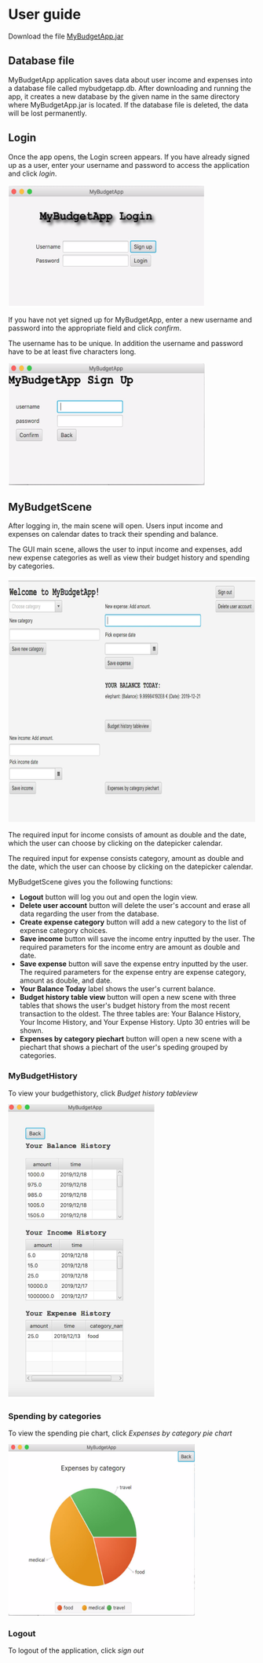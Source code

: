# User guide

Download the file [MyBudgetApp.jar](https://github.com/sainioan/gitRep/releases)

## Database file

MyBudgetApp application saves data about user income and expenses into a database file called mybudgetapp.db. After downloading and running the app, it creates a new database by the given name in the same directory where MyBudgetApp.jar is located. If the database file is deleted, the data will be lost permanently.

## Login

Once the app opens, the Login screen appears. If you have already signed up as a user, enter your username and password to access the application and click _login_.  

<img src="https://github.com/sainioan/gitRep/blob/master/pictures/MyBudgetAppLogin.png"  width="400" height="250">

If you have not yet signed up for MyBudgetApp, enter a new username and password into the appropriate field and click _confirm_. 

The username has to be unique. In addition the username and password have to be at least five characters long.

<img src="https://github.com/sainioan/gitRep/blob/master/pictures/MyBudgetApp_Sign_up.png" width="400" height="250">

## MyBudgetScene

After logging in, the main scene will open. Users input income and expenses on calendar dates to track their spending and balance.

The GUI main scene, allows the user to input income and expenses, add new expense categories as well as view their budget history and spending by categories. 

<img src="https://github.com/sainioan/gitRep/blob/master/pictures/MyBudgetAppScene.png" width="700" height="500">

The required input for income consists of amount as double and the date, which the user can choose by clicking on the datepicker calendar. 

The required input for expense consists category, amount as double and the date, which the user can choose by clicking on the datepicker calendar.

MyBudgetScene gives you the following functions:

- **Logout** button will log you out and open the login view.
- **Delete user account** button will delete the user's account and erase all data regarding the user from the database. 
- **Create expense category** button will add a new category to the list of expense category choices.
- **Save income** button will save the income entry inputted by the user. The required parameters for the income entry are
amount as double and date.
- **Save expense** button will save the expense entry inputted by the user. The required parameters for the expense entry are
expense category, amount as double, and date.
- **Your Balance Today** label shows the user's current balance.
- **Budget history table view** button will open a new scene with three tables that shows the user's budget history from the most recent transaction to the oldest. The three tables are: Your Balance History, Your Income History, and Your Expense History. Upto 30 entries will be shown.
- **Expenses by category piechart** button will open a new scene with a piechart that shows a piechart of the user's speding grouped by categories.

### MyBudgetHistory

To view your budgethistory, click _Budget history tableview_

<img src="https://github.com/sainioan/gitRep/blob/master/pictures/MyBudgetAppBudgetHistory.png" width="300" height="600">

### Spending by categories

To view the spending pie chart, click _Expenses by category pie chart_ 

<img src="https://github.com/sainioan/gitRep/blob/master/pictures/MyBudgetAppPieChartScene.png" width="380" height="350">
	
### Logout	
To logout of the application, click _sign out_
